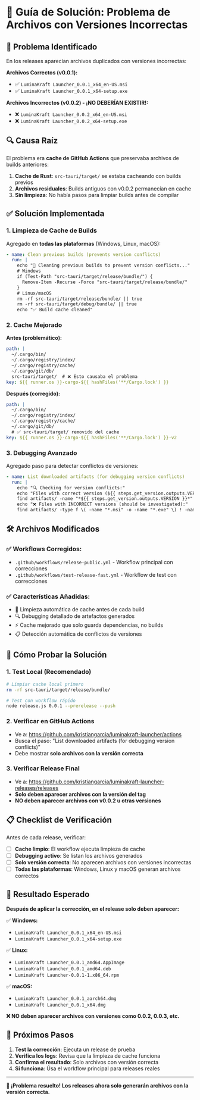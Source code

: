 # 🔧 Guía de Solución: Problema de Archivos con Versiones Incorrectas

## 🚨 Problema Identificado

En los releases aparecían archivos duplicados con versiones incorrectas:

**Archivos Correctos (v0.0.1):**
- ✅ `LuminaKraft Launcher_0.0.1_x64_en-US.msi`
- ✅ `LuminaKraft Launcher_0.0.1_x64-setup.exe`

**Archivos Incorrectos (v0.0.2) - ¡NO DEBERÍAN EXISTIR!:**
- ❌ `LuminaKraft Launcher_0.0.2_x64_en-US.msi`
- ❌ `LuminaKraft Launcher_0.0.2_x64-setup.exe`

## 🔍 Causa Raíz

El problema era **cache de GitHub Actions** que preservaba archivos de builds anteriores:

1. **Cache de Rust**: `src-tauri/target/` se estaba cacheando con builds previos
2. **Archivos residuales**: Builds antiguos con v0.0.2 permanecían en cache
3. **Sin limpieza**: No había pasos para limpiar builds antes de compilar

## ✅ Solución Implementada

### 1. **Limpieza de Cache de Builds**

Agregado en **todas las plataformas** (Windows, Linux, macOS):

```yaml
- name: Clean previous builds (prevents version conflicts)
  run: |
    echo "🧹 Cleaning previous builds to prevent version conflicts..."
    # Windows
    if (Test-Path "src-tauri/target/release/bundle/") { 
      Remove-Item -Recurse -Force "src-tauri/target/release/bundle/" 
    }
    # Linux/macOS  
    rm -rf src-tauri/target/release/bundle/ || true
    rm -rf src-tauri/target/debug/bundle/ || true
    echo "✅ Build cache cleaned"
```

### 2. **Cache Mejorado**

**Antes (problemático):**
```yaml
path: |
  ~/.cargo/bin/
  ~/.cargo/registry/index/
  ~/.cargo/registry/cache/
  ~/.cargo/git/db/
  src-tauri/target/  # ❌ Esto causaba el problema
key: ${{ runner.os }}-cargo-${{ hashFiles('**/Cargo.lock') }}
```

**Después (corregido):**
```yaml
path: |
  ~/.cargo/bin/
  ~/.cargo/registry/index/
  ~/.cargo/registry/cache/
  ~/.cargo/git/db/
  # ✅ src-tauri/target/ removido del cache
key: ${{ runner.os }}-cargo-${{ hashFiles('**/Cargo.lock') }}-v2
```

### 3. **Debugging Avanzado**

Agregado paso para detectar conflictos de versiones:

```yaml
- name: List downloaded artifacts (for debugging version conflicts)
  run: |
    echo "🔍 Checking for version conflicts:"
    echo "Files with correct version (${{ steps.get_version.outputs.VERSION }}):"
    find artifacts/ -name "*${{ steps.get_version.outputs.VERSION }}*" | sort
    echo "❌ Files with INCORRECT versions (should be investigated):"
    find artifacts/ -type f \( -name "*.msi" -o -name "*.exe" \) ! -name "*${{ steps.get_version.outputs.VERSION }}*" | sort
```

## 🛠️ Archivos Modificados

### ✅ **Workflows Corregidos:**
- `.github/workflows/release-public.yml` - Workflow principal con correcciones
- `.github/workflows/test-release-fast.yml` - Workflow de test con correcciones

### ✅ **Características Añadidas:**
- 🧹 Limpieza automática de cache antes de cada build
- 🔍 Debugging detallado de artefactos generados
- ⚡ Cache mejorado que solo guarda dependencias, no builds
- 📋 Detección automática de conflictos de versiones

## 🧪 Cómo Probar la Solución

### 1. **Test Local (Recomendado)**
```bash
# Limpiar cache local primero
rm -rf src-tauri/target/release/bundle/

# Test con workflow rápido
node release.js 0.0.1 --prerelease --push
```

### 2. **Verificar en GitHub Actions**
- Ve a: https://github.com/kristiangarcia/luminakraft-launcher/actions
- Busca el paso: "List downloaded artifacts (for debugging version conflicts)"
- Debe mostrar **solo archivos con la versión correcta**

### 3. **Verificar Release Final**
- Ve a: https://github.com/kristiangarcia/luminakraft-launcher-releases/releases
- **Solo deben aparecer archivos con la versión del tag**
- **NO deben aparecer archivos con v0.0.2 u otras versiones**

## 📋 Checklist de Verificación

Antes de cada release, verificar:

- [ ] **Cache limpio**: El workflow ejecuta limpieza de cache
- [ ] **Debugging activo**: Se listan los archivos generados
- [ ] **Solo versión correcta**: No aparecen archivos con versiones incorrectas
- [ ] **Todas las plataformas**: Windows, Linux y macOS generan archivos correctos

## 🎯 Resultado Esperado

**Después de aplicar la corrección, en el release solo deben aparecer:**

✅ **Windows:**
- `LuminaKraft Launcher_0.0.1_x64_en-US.msi`
- `LuminaKraft Launcher_0.0.1_x64-setup.exe`

✅ **Linux:**
- `LuminaKraft Launcher_0.0.1_amd64.AppImage`
- `LuminaKraft Launcher_0.0.1_amd64.deb`
- `LuminaKraft Launcher-0.0.1-1.x86_64.rpm`

✅ **macOS:**
- `LuminaKraft Launcher_0.0.1_aarch64.dmg`
- `LuminaKraft Launcher_0.0.1_x64.dmg`

**❌ NO deben aparecer archivos con versiones como 0.0.2, 0.0.3, etc.**

## 🚀 Próximos Pasos

1. **Test la corrección**: Ejecuta un release de prueba
2. **Verifica los logs**: Revisa que la limpieza de cache funciona
3. **Confirma el resultado**: Solo archivos con versión correcta
4. **Si funciona**: Úsa el workflow principal para releases reales

---

**🔧 ¡Problema resuelto! Los releases ahora solo generarán archivos con la versión correcta.** 